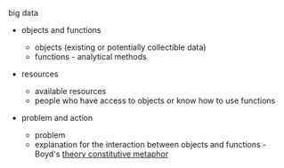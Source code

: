 big data

* objects and functions
    * objects (existing or potentially collectible data)
    * functions - analytical methods

* resources
    * available resources 
    * people who have access to objects or know how to use functions

* problem and action
    * problem
    * explanation for the interaction between objects and functions - Boyd's [theory constitutive metaphor](https://docs.google.com/file/d/0B4Ke-17mTW1_Wi1udW9yX1lMOHc/edit)